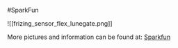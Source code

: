 #SparkFun

![[frizing_sensor_flex_lunegate.png]]


More pictures and information can be found at: [Sparkfun](https://learn.sparkfun.com/tutorials/flex-sensor-hookup-guide#flex-sensor-overview)